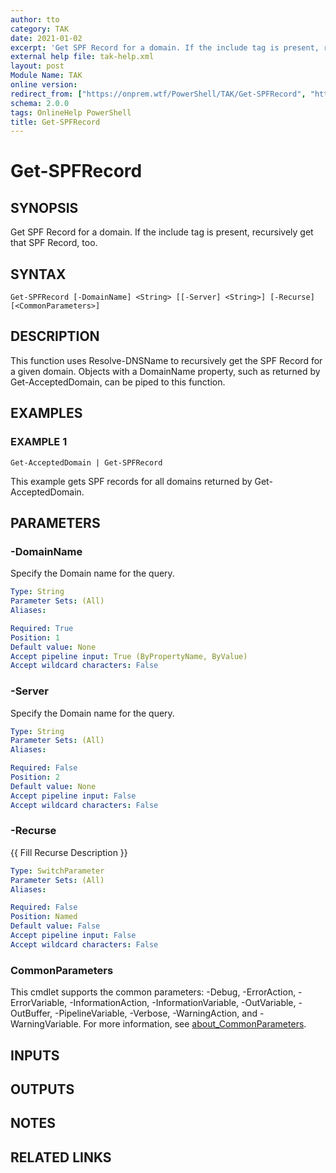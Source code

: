 ```yaml
---
author: tto
category: TAK
date: 2021-01-02
excerpt: 'Get SPF Record for a domain. If the include tag is present, recursively get that SPF Record, too.'
external help file: tak-help.xml
layout: post
Module Name: TAK
online version:
redirect_from: ["https://onprem.wtf/PowerShell/TAK/Get-SPFRecord", "https://onprem.wtf/PowerShell/TAK/get-spfrecord"]
schema: 2.0.0
tags: OnlineHelp PowerShell
title: Get-SPFRecord
---
```


# Get-SPFRecord

## SYNOPSIS
Get SPF Record for a domain.
If the include tag is present, recursively get that SPF Record, too.

## SYNTAX

```
Get-SPFRecord [-DomainName] <String> [[-Server] <String>] [-Recurse] [<CommonParameters>]
```

## DESCRIPTION
This function uses Resolve-DNSName to recursively get the SPF Record for a given domain.
Objects with a DomainName property,
such as returned by Get-AcceptedDomain, can be piped to this function.

## EXAMPLES

### EXAMPLE 1
```
Get-AcceptedDomain | Get-SPFRecord
```

This example gets SPF records for all domains returned by Get-AcceptedDomain.

## PARAMETERS

### -DomainName
Specify the Domain name for the query.

```yaml
Type: String
Parameter Sets: (All)
Aliases:

Required: True
Position: 1
Default value: None
Accept pipeline input: True (ByPropertyName, ByValue)
Accept wildcard characters: False
```

### -Server
Specify the Domain name for the query.

```yaml
Type: String
Parameter Sets: (All)
Aliases:

Required: False
Position: 2
Default value: None
Accept pipeline input: False
Accept wildcard characters: False
```

### -Recurse
{{ Fill Recurse Description }}

```yaml
Type: SwitchParameter
Parameter Sets: (All)
Aliases:

Required: False
Position: Named
Default value: False
Accept pipeline input: False
Accept wildcard characters: False
```

### CommonParameters
This cmdlet supports the common parameters: -Debug, -ErrorAction, -ErrorVariable, -InformationAction, -InformationVariable, -OutVariable, -OutBuffer, -PipelineVariable, -Verbose, -WarningAction, and -WarningVariable. For more information, see [about_CommonParameters](http://go.microsoft.com/fwlink/?LinkID=113216).

## INPUTS

## OUTPUTS

## NOTES

## RELATED LINKS
